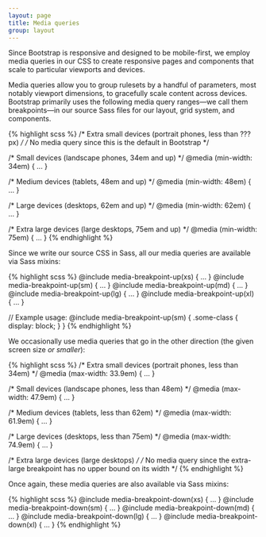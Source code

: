 ```yaml
---
layout: page
title: Media queries
group: layout
---
```


Since Bootstrap is responsive and designed to be mobile-first, we employ media queries in our CSS to create responsive pages and components that scale to particular viewports and devices.

Media queries allow you to group rulesets by a handful of parameters, most notably viewport dimensions, to gracefully scale content across devices. Bootstrap primarily uses the following media query ranges—we call them breakpoints—in our source Sass files for our layout, grid system, and components.

{% highlight scss %}
/* Extra small devices (portrait phones, less than ???px) */
/* No media query since this is the default in Bootstrap */

/* Small devices (landscape phones, 34em and up) */
@media (min-width: 34em) { ... }

/* Medium devices (tablets, 48em and up) */
@media (min-width: 48em) { ... }

/* Large devices (desktops, 62em and up) */
@media (min-width: 62em) { ... }

/* Extra large devices (large desktops, 75em and up) */
@media (min-width: 75em) { ... }
{% endhighlight %}

Since we write our source CSS in Sass, all our media queries are available via Sass mixins:

{% highlight scss %}
@include media-breakpoint-up(xs) { ... }
@include media-breakpoint-up(sm) { ... }
@include media-breakpoint-up(md) { ... }
@include media-breakpoint-up(lg) { ... }
@include media-breakpoint-up(xl) { ... }

// Example usage:
@include media-breakpoint-up(sm) {
  .some-class {
    display: block;
  }
}
{% endhighlight %}

We occasionally use media queries that go in the other direction (the given screen size *or smaller*):

{% highlight scss %}
/* Extra small devices (portrait phones, less than 34em) */
@media (max-width: 33.9em) { ... }

/* Small devices (landscape phones, less than 48em) */
@media (max-width: 47.9em) { ... }

/* Medium devices (tablets, less than 62em) */
@media (max-width: 61.9em) { ... }

/* Large devices (desktops, less than 75em) */
@media (max-width: 74.9em) { ... }

/* Extra large devices (large desktops) */
/* No media query since the extra-large breakpoint has no upper bound on its width */
{% endhighlight %}

Once again, these media queries are also available via Sass mixins:

{% highlight scss %}
@include media-breakpoint-down(xs) { ... }
@include media-breakpoint-down(sm) { ... }
@include media-breakpoint-down(md) { ... }
@include media-breakpoint-down(lg) { ... }
@include media-breakpoint-down(xl) { ... }
{% endhighlight %}
